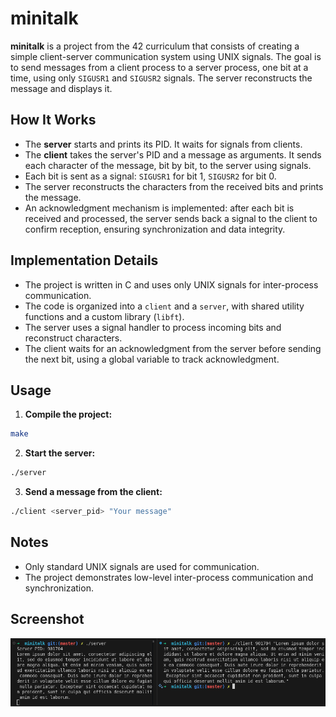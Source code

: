 # minitalk
**minitalk** is a project from the 42 curriculum that consists of creating a simple client-server communication system using UNIX signals. The goal is to send messages from a client process to a server process, one bit at a time, using only `SIGUSR1` and `SIGUSR2` signals. The server reconstructs the message and displays it.

## How It Works

- The **server** starts and prints its PID. It waits for signals from clients.
- The **client** takes the server's PID and a message as arguments. It sends each character of the message, bit by bit, to the server using signals.
- Each bit is sent as a signal: `SIGUSR1` for bit 1, `SIGUSR2` for bit 0.
- The server reconstructs the characters from the received bits and prints the message.
- An acknowledgment mechanism is implemented: after each bit is received and processed, the server sends back a signal to the client to confirm reception, ensuring synchronization and data integrity.

## Implementation Details

- The project is written in C and uses only UNIX signals for inter-process communication.
- The code is organized into a `client` and a `server`, with shared utility functions and a custom library (`libft`).
- The server uses a signal handler to process incoming bits and reconstruct characters.
- The client waits for an acknowledgment from the server before sending the next bit, using a global variable to track acknowledgment.

## Usage

1. **Compile the project:**
```sh
make
```
2. **Start the server:**
```sh
./server
```
3. **Send a message from the client:**
```sh
./client <server_pid> "Your message"
```

## Notes
- Only standard UNIX signals are used for communication.
- The project demonstrates low-level inter-process communication and synchronization.

## Screenshot
![screenshot](screenshot/screenshot.png)
